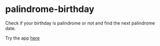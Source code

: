 # palindrome-birthday
Check if your birthday is palindrome or not and find the next palindrome date.

Try the app [here](https://birthdayy-palindrome.netlify.app/)
